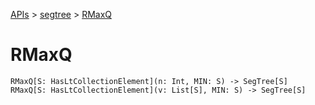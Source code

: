 [APIs](../index.md) > [segtree](./index.md) > [RMaxQ]()

# RMaxQ

```
RMaxQ[S: HasLtCollectionElement](n: Int, MIN: S) -> SegTree[S]
RMaxQ[S: HasLtCollectionElement](v: List[S], MIN: S) -> SegTree[S]
```
